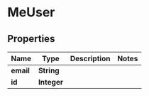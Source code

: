 

# MeUser


## Properties

| Name | Type | Description | Notes |
|------------ | ------------- | ------------- | -------------|
|**email** | **String** |  |  |
|**id** | **Integer** |  |  |



